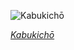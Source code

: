 
![Kabukichō](https://upload.wikimedia.org/wikipedia/commons/thumb/9/92/Kabukicho_red_gate_and_colorful_neon_street_signs_at_night%2C_Shinjuku%2C_Tokyo%2C_Japan.jpg/525px-Kabukicho_red_gate_and_colorful_neon_street_signs_at_night%2C_Shinjuku%2C_Tokyo%2C_Japan.jpg)

*[Kabukichō](https://wikipedia.org/wiki/File:Kabukicho_red_gate_and_colorful_neon_street_signs_at_night,_Shinjuku,_Tokyo,_Japan.jpg)*
